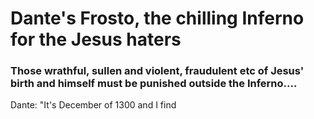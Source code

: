 <html>
    <head>
         <title>Dante's Frosto</title>
    </head>
    <body>
         <h1>Dante's Frosto, the chilling Inferno for the Jesus haters</h1>
         <h3><p>Those wrathful, sullen and violent, fraudulent etc of Jesus' birth and himself must be punished outside the Inferno....</h3></p>
         <p>
         Dante: "It's December of 1300 and I find
    </body>
